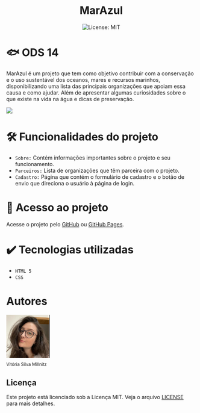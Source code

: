 <h1 align="center"> MarAzul </h1>

<p align="center"> <img src="https://img.shields.io/badge/License-MIT-yellow.svg"  alt="License: MIT"> </p>

# 🐟 ODS 14

MarAzul é um projeto que tem como objetivo contribuir com a conservação e o uso sustentável dos oceanos, mares e recursos marinhos, disponibilizando uma lista das principais organizações que apoiam essa causa e como ajudar. Além de apresentar algumas curiosidades sobre o que existe na vida na água e dicas de preservação.

<img src="https://brasil.un.org/profiles/undg_country/themes/custom/undg/images/SDGs/pt-br/SDG-14.svg" height=200/>

# 🛠️ Funcionalidades do projeto

- ``Sobre:`` Contém informações importantes sobre o projeto e seu funcionamento.
- ``Parceiros:`` Lista de organizações que têm parceira com o projeto.
- ``Cadastro:`` Página que contém o formulário de cadastro e o botão de envio que direciona o usuário à página de login. 

# 📁 Acesso ao projeto

Acesse o projeto pelo [GitHub](https://github.com/vitoriamillnitz/Marazul) ou [GitHub Pages](https://vitoriamillnitz.github.io/Marazul/).


# ✔️ Tecnologias utilizadas

- ``HTML 5``
- ``CSS``

# Autores

<img src="imgs/Vitoria.png" width=115><br><sub>Vitória Silva Millnitz</sub>

## Licença

Este projeto está licenciado sob a Licença MIT. Veja o arquivo [LICENSE](LICENSE) para mais detalhes.


